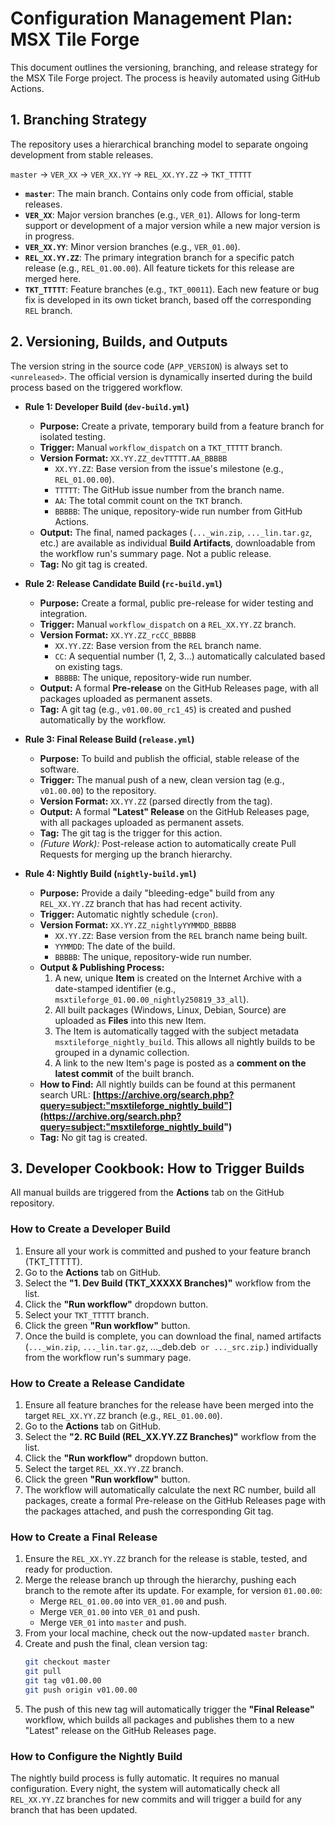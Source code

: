 # Configuration Management Plan: MSX Tile Forge

This document outlines the versioning, branching, and release strategy for the MSX Tile Forge project. The process is heavily automated using GitHub Actions.

## 1. Branching Strategy

The repository uses a hierarchical branching model to separate ongoing development from stable releases.

`master` -> `VER_XX` -> `VER_XX.YY` -> `REL_XX.YY.ZZ` -> `TKT_TTTTT`

-   **`master`**: The main branch. Contains only code from official, stable releases.
-   **`VER_XX`**: Major version branches (e.g., `VER_01`). Allows for long-term support or development of a major version while a new major version is in progress.
-   **`VER_XX.YY`**: Minor version branches (e.g., `VER_01.00`).
-   **`REL_XX.YY.ZZ`**: The primary integration branch for a specific patch release (e.g., `REL_01.00.00`). All feature tickets for this release are merged here.
-   **`TKT_TTTTT`**: Feature branches (e.g., `TKT_00011`). Each new feature or bug fix is developed in its own ticket branch, based off the corresponding `REL` branch.

## 2. Versioning, Builds, and Outputs

The version string in the source code (`APP_VERSION`) is always set to `<unreleased>`. The official version is dynamically inserted during the build process based on the triggered workflow.

-   **Rule 1: Developer Build (`dev-build.yml`)**
    -   **Purpose:** Create a private, temporary build from a feature branch for isolated testing.
    -   **Trigger:** Manual `workflow_dispatch` on a `TKT_TTTTT` branch.
    -   **Version Format:** `XX.YY.ZZ_devTTTTT.AA_BBBBB`
        -   `XX.YY.ZZ`: Base version from the issue's milestone (e.g., `REL_01.00.00`).
        -   `TTTTT`: The GitHub issue number from the branch name.
        -   `AA`: The total commit count on the `TKT` branch.
        -   `BBBBB`: The unique, repository-wide run number from GitHub Actions.
    -   **Output:** The final, named packages (`..._win.zip`, `..._lin.tar.gz`, etc.) are available as individual **Build Artifacts**, downloadable from the workflow run's summary page. Not a public release.
    -   **Tag:** No git tag is created.

-   **Rule 2: Release Candidate Build (`rc-build.yml`)**
    -   **Purpose:** Create a formal, public pre-release for wider testing and integration.
    -   **Trigger:** Manual `workflow_dispatch` on a `REL_XX.YY.ZZ` branch.
    -   **Version Format:** `XX.YY.ZZ_rcCC_BBBBB`
        -   `XX.YY.ZZ`: Base version from the `REL` branch name.
        -   `CC`: A sequential number (1, 2, 3...) automatically calculated based on existing tags.
        -   `BBBBB`: The unique, repository-wide run number.
    -   **Output:** A formal **Pre-release** on the GitHub Releases page, with all packages uploaded as permanent assets.
    -   **Tag:** A git tag (e.g., `v01.00.00_rc1_45`) is created and pushed automatically by the workflow.

-   **Rule 3: Final Release Build (`release.yml`)**
    -   **Purpose:** To build and publish the official, stable release of the software.
    -   **Trigger:** The manual push of a new, clean version tag (e.g., `v01.00.00`) to the repository.
    -   **Version Format:** `XX.YY.ZZ` (parsed directly from the tag).
    -   **Output:** A formal **"Latest" Release** on the GitHub Releases page, with all packages uploaded as permanent assets.
    -   **Tag:** The git tag is the trigger for this action.
    -   *(Future Work):* Post-release action to automatically create Pull Requests for merging up the branch hierarchy.

-   **Rule 4: Nightly Build (`nightly-build.yml`)**
    -   **Purpose:** Provide a daily "bleeding-edge" build from any `REL_XX.YY.ZZ` branch that has had recent activity.
    -   **Trigger:** Automatic nightly schedule (`cron`).
    -   **Version Format:** `XX.YY.ZZ_nightlyYYMMDD_BBBBB`
        -   `XX.YY.ZZ`: Base version from the `REL` branch name being built.
        -   `YYMMDD`: The date of the build.
        -   `BBBBB`: The unique, repository-wide run number.
    -   **Output & Publishing Process:**
        1.  A new, unique **Item** is created on the Internet Archive with a date-stamped identifier (e.g., `msxtileforge_01.00.00_nightly250819_33_all`).
        2.  All built packages (Windows, Linux, Debian, Source) are uploaded as **Files** into this new Item.
        3.  The Item is automatically tagged with the subject metadata `msxtileforge_nightly_build`. This allows all nightly builds to be grouped in a dynamic collection.
        4.  A link to the new Item's page is posted as a **comment on the latest commit** of the built branch.
    -   **How to Find:** All nightly builds can be found at this permanent search URL: **[https://archive.org/search.php?query=subject:"msxtileforge_nightly_build"](https://archive.org/search.php?query=subject:"msxtileforge_nightly_build")**
    -   **Tag:** No git tag is created.

## 3. Developer Cookbook: How to Trigger Builds

All manual builds are triggered from the **Actions** tab on the GitHub repository.

### How to Create a Developer Build
1.  Ensure all your work is committed and pushed to your feature branch (TKT_TTTTT).
2.  Go to the **Actions** tab on GitHub.
3.  Select the **"1. Dev Build (TKT_XXXXX Branches)"** workflow from the list.
4.  Click the **"Run workflow"** dropdown button.
5.  Select your `TKT_TTTTT` branch.
6.  Click the green **"Run workflow"** button.
7.  Once the build is complete, you can download the final, named artifacts (`..._win.zip`, `..._lin.tar.gz`, ..._deb.deb` or ..._src.zip`.) individually from the workflow run's summary page.

### How to Create a Release Candidate
1.  Ensure all feature branches for the release have been merged into the target `REL_XX.YY.ZZ` branch (e.g., `REL_01.00.00`).
2.  Go to the **Actions** tab on GitHub.
3.  Select the **"2. RC Build (REL_XX.YY.ZZ Branches)"** workflow from the list.
4.  Click the **"Run workflow"** dropdown button.
5.  Select the target `REL_XX.YY.ZZ` branch.
6.  Click the green **"Run workflow"** button.
7.  The workflow will automatically calculate the next RC number, build all packages, create a formal Pre-release on the GitHub Releases page with the packages attached, and push the corresponding Git tag.

### How to Create a Final Release
1.  Ensure the `REL_XX.YY.ZZ` branch for the release is stable, tested, and ready for production.
2.  Merge the release branch up through the hierarchy, pushing each branch to the remote after its update. For example, for version `01.00.00`:
    *   Merge `REL_01.00.00` into `VER_01.00` and push.
    *   Merge `VER_01.00` into `VER_01` and push.
    *   Merge `VER_01` into `master` and push.
3.  From your local machine, check out the now-updated `master` branch.
4.  Create and push the final, clean version tag:
    ```bash
    git checkout master
    git pull
    git tag v01.00.00
    git push origin v01.00.00
    ```
5.  The push of this new tag will automatically trigger the **"Final Release"** workflow, which builds all packages and publishes them to a new "Latest" release on the GitHub Releases page.

### How to Configure the Nightly Build
The nightly build process is fully automatic. It requires no manual configuration. Every night, the system will automatically check all `REL_XX.YY.ZZ` branches for new commits and will trigger a build for any branch that has been updated.